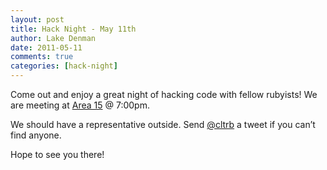 ```yaml
---
layout: post
title: Hack Night - May 11th
author: Lake Denman
date: 2011-05-11
comments: true
categories: [hack-night]
---
```


Come out and enjoy a great night of hacking code with fellow rubyists! We are meeting at [Area 15](http://maps.google.com/maps?f=q&source=s_q&hl=en&q=&vps=5&jsv=236a&sll=35.232703,-80.825483&sspn=0.00702,0.013937&g=516+E+15th+St+Charlotte,+NC+28206&ie=UTF8&geocode=FTKcGQIddrMu-w&split=0) @ 7:00pm.

We should have a representative outside. Send [@cltrb](http://twitter.com/cltrb) a tweet if you can’t find anyone.

Hope to see you there!
